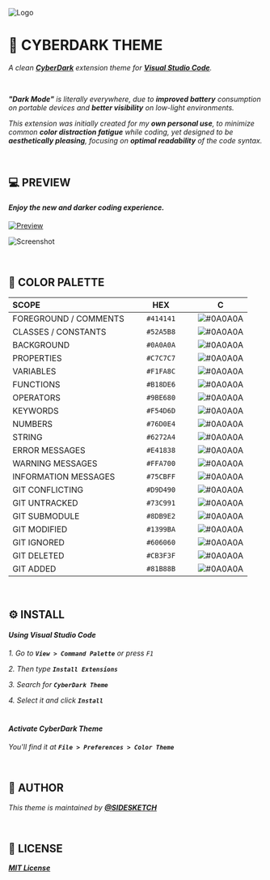 
![Logo](https://i.imgur.com/qhmkbxu.png])


# 📱 **CYBERDARK THEME**

*A clean **[CyberDark](https://marketplace.visualstudio.com/items?itemName=SIDESKETCH.CYBERDARK-THEME&ssr=false#overview)** extension theme for **[Visual Studio Code](https://code.visualstudio.com/)**.*

 

***"Dark Mode"** is literally everywhere, due to **improved battery** consumption on portable devices and **better visibility** on low-light environments.*

*This extension was initially created for my **own personal use**, to minimize common **color distraction fatigue** while coding, yet designed to be **aesthetically pleasing**, focusing on **optimal readability** of the code syntax.*

 
## 💻 **PREVIEW**
#### *Enjoy the **new and darker** coding experience.*

[![Preview](https://img.shields.io/badge/CLICK%20TO%20PREVIEW%20THEME%20AT-VSCODE.DEV-E41838?style=for-the-badge&logo=visualstudiocode)](https://vscode.dev/theme/CYBERDARK-THEME)


![Screenshot](https://i.imgur.com/hv1Mn4s.png)

 
## 🎨 **COLOR PALETTE**

|**SCOPE**                 |     **HEX**     |**C**                                              |
|:-                        |:-:              |:-:                                                |
|FOREGROUND / COMMENTS     | `#414141`       |![#0A0A0A](https://placehold.co/5x5/414141/414141/)|
|CLASSES / CONSTANTS	   | `#52A5B8`       |![#0A0A0A](https://placehold.co/5x5/52A5B8/52A5B8/)|
|BACKGROUND		           | `#0A0A0A`       |![#0A0A0A](https://placehold.co/5x5/0A0A0A/0A0A0A/)|
|PROPERTIES		           | `#C7C7C7`       |![#0A0A0A](https://placehold.co/5x5/C7C7C7/C7C7C7/)|
|VARIABLES				   | `#F1FA8C`       |![#0A0A0A](https://placehold.co/5x5/F1FA8C/F1FA8C/)|
|FUNCTIONS		           | `#B18DE6`       |![#0A0A0A](https://placehold.co/5x5/B18DE6/B18DE6/)|
|OPERATORS				   | `#9BE680`       |![#0A0A0A](https://placehold.co/5x5/9BE680/9BE680/)|
|KEYWORDS				   | `#F54D6D`       |![#0A0A0A](https://placehold.co/5x5/F54D6D/F54D6D/)|
|NUMBERS				   | `#76D0E4`       |![#0A0A0A](https://placehold.co/5x5/76D0E4/76D0E4/)|
|STRING		               | `#6272A4`       |![#0A0A0A](https://placehold.co/5x5/6272A4/6272A4/)|
|ERROR MESSAGES			   | `#E41838`       |![#0A0A0A](https://placehold.co/5x5/E41838/E41838/)|
|WARNING MESSAGES		   | `#FFA700`       |![#0A0A0A](https://placehold.co/5x5/FFA700/FFA700/)|
|INFORMATION MESSAGES	   | `#75CBFF`       |![#0A0A0A](https://placehold.co/5x5/75CBFF/75CBFF/)|
|GIT CONFLICTING	       | `#D9D490`       |![#0A0A0A](https://placehold.co/5x5/D9D490/D9D490/)|
|GIT UNTRACKED			   | `#73C991`       |![#0A0A0A](https://placehold.co/5x5/73C991/73C991/)|
|GIT SUBMODULE			   | `#8DB9E2`       |![#0A0A0A](https://placehold.co/5x5/8DB9E2/8DB9E2/)|
|GIT MODIFIED			   | `#1399BA`       |![#0A0A0A](https://placehold.co/5x5/1399BA/1399BA/)|
|GIT IGNORED			   | `#606060`       |![#0A0A0A](https://placehold.co/5x5/606060/606060/)|
|GIT DELETED			   | `#CB3F3F`       |![#0A0A0A](https://placehold.co/5x5/CB3F3F/CB3F3F/)|
|GIT ADDED				   | `#81B88B`       |![#0A0A0A](https://placehold.co/5x5/81B88B/81B88B/)|

 
## ⚙️ **INSTALL**

#### *Using **Visual Studio Code***

*1. Go to **`View > Command Palette`** or press `F1`*

*2. Then type **`Install Extensions`***

*3. Search for **`CyberDark Theme`***

*4. Select it and click **`Install`***

#

#### *Activate **CyberDark** Theme*

*You'll find it at*
***`File > Preferences > Color Theme`***

 
## 👤 **AUTHOR**
*This theme is maintained by **[@SIDESKETCH](https://www.github.com/SIDESKETCH)***

 
## 📄 **LICENSE**

***[MIT License](https://github.com/SIDESKETCH/CyberDark-Theme/blob/main/LICENSE)***